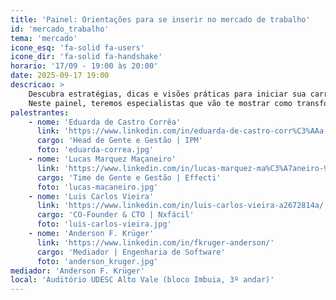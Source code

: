 ```yaml
---
title: 'Painel: Orientações para se inserir no mercado de trabalho'
id: 'mercado_trabalho'
tema: 'mercado'
icone_esq: 'fa-solid fa-users'
icone_dir: 'fa-solid fa-handshake'
horario: '17/09 - 19:00 às 20:00'
date: 2025-09-17 19:00
descricao: >
    Descubra estratégias, dicas e visões práticas para iniciar sua carreira em Engenharia de Software! 
    Neste painel, teremos especialistas que vão te mostrar como transformar seu conhecimento acadêmico em oportunidades de mercado.
palestrantes:
    - nome: 'Eduarda de Castro Corrêa'
      link: 'https://www.linkedin.com/in/eduarda-de-castro-corr%C3%AAa-17a071208/'
      cargo: 'Head de Gente e Gestão | IPM'
      foto: 'eduarda-correa.jpg'
    - nome: 'Lucas Marquez Maçaneiro'
      link: 'https://www.linkedin.com/in/lucas-marquez-ma%C3%A7aneiro-9b75821b9/'
      cargo: 'Time de Gente e Gestão | Effecti'
      foto: 'lucas-macaneiro.jpg'
    - nome: 'Luis Carlos Vieira'
      link: 'https://www.linkedin.com/in/luis-carlos-vieira-a2672814a/'
      cargo: 'CO-Founder & CTO | Nxfácil'
      foto: 'luis-carlos-vieira.jpg'
	- nome: 'Anderson F. Krüger'
      link: 'https://www.linkedin.com/in/fkruger-anderson/'
      cargo: 'Mediador | Engenharia de Software'
      foto: 'anderson_kruger.jpg'
mediador: 'Anderson F. Krüger'
local: 'Auditório UDESC Alto Vale (bloco Imbuia, 3º andar)'
---
```


